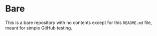 # Bare

This is a bare repository with no contents except for this `README.md` file, meant for simple GitHub testing. 
